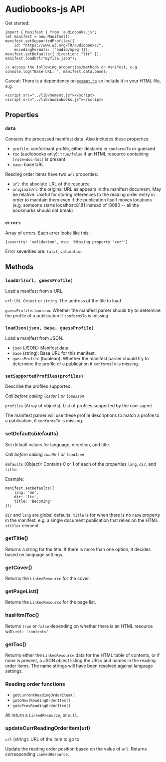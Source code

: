 # Audiobooks-js API

Get started:

```
import { Manifest } from 'audiobooks.js';
let manifest = new Manifest();
manifest.setSupportedProfiles({
    id: "https://www.w3.org/TR/audiobooks/",
    encodingFormats: ['audio/mpeg']});
manifest.setDefaults({ direction: "ltr" });
manifest.loadUrl("myfile.json");

// access the following properties/methods on manifest, e.g.
console.log("Base URL: ", manifest.data.base);
```

Caveat: There is a dependency on [`moment.js`](https://momentjs.com) so include it in your HTML file, e.g. 

```
<script src="../lib/moment.js"></script>
<script src="../lib/audiobooks.js"></script>
```

## Properties

### `data`

Contains the processed manifest data. Also includes these properties:

* `profile`: conformant profile, either declared in `conformsTo` or guessed
* `toc` (audiobooks only): `true/false` if an HTML resource containing `[role=doc-toc]` is present
* `base`: base URL

Reading order items have two `url` properties:

* `url`: the absolute URL of the resource
* `originalUrl`: the original URL as appears in the manifest document. May be relative. Useful for storing references to the reading order entry in order to maintain them even if the publication itself moves locations (e.g. someone starts localhost:8181 instead of :8080 -- all the bookmarks should not break)

### `errors`

Array of errors. Each error looks like this:

```
{severity: 'validation', msg: 'Missing property "xyz"'}
```

Error severities are: `fatal`, `validation`


## Methods

### `loadUrl(url, guessProfile)`

Load a manifest from a URL.

`url`: `URL Object` or `string`. The address of the file to load

`guessProfile`: `boolean`. Whether the manifest parser should try to determine the profile of a publication if `conformsTo` is missing.

### `loadJson(json, base, guessProfile)`

Load a manifest from JSON.

* `json` (JSON): Manifest data
* `base` (string): Base URL for this manifest.
* `guessProfile` (boolean): Whether the manifest parser should try to determine the profile of a publication if `conformsTo` is missing.

### `setSupportedProfiles(profiles)`

Describe the profiles supported. 

_Call before calling `loadUrl` or `loadJson`_

`profiles` (Array of objects): List of profiles supported by the user agent

The manifest parser will use these profile descriptions to match a profile to a publication, if `conformsTo` is missing.

### setDefaults(defaults)

Set default values for language, direction, and title.

_Call before calling `loadUrl` or `loadJson`_

`defaults` (Object): Contains 0 or 1 of each of the properties `lang`, `dir`, and `title`.

Example:
```
manifest.setDefaults({
    lang: 'en',
    dir: 'ltr', 
    title: 'Becoming'
});
```

`dir` and `lang` are global defaults. `title` is for when there is no `name` property in the manifest, e.g. a single document publication that relies on the HTML `<title>` element.

### getTitle()

Returns a string for the title. If there is more than one option, it decides based on language settings.

### getCover()

Returns the `LinkedResource` for the cover.

### getPageList()

Returns the `LinkedResource` for the page list.

### hasHtmlToc()

Returns `true` or `false` depending on whether there is an HTML resource with `rel: 'contents'`

### getToc()

Returns either the `LinkedResource` data for the HTML table of contents, or if none is present, a JSON object listing the URLs and names in the reading order items. The name strings will have been resolved against language settings.

### Reading order functions

* `getCurrentReadingOrderItem()`
* `gotoNextReadingOrderItem()`
* `gotoPrevReadingOrderItem()`

All return a `LinkedResource`, or `null`.

### updateCurrReadingOrderItem(url)

`url` (string): URL of the item to go to

Update the reading order position based on the value of `url`. Returns corresponding `LinkedResource`.
